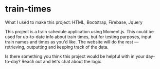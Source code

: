 # train-times

What I used to make this project: HTML, Bootstrap, Firebase, Jquery

This project is a train schedule application using Moment.js. This could be used for up-to-date info about train times, but for testing purposes, input train names and times as you'd like. The website will do the rest — retrieving, outputting and keeping track of the data. 

Is there something you think this project would be helpful with in your day-to-day? Reach out and let's chat about the logic.
